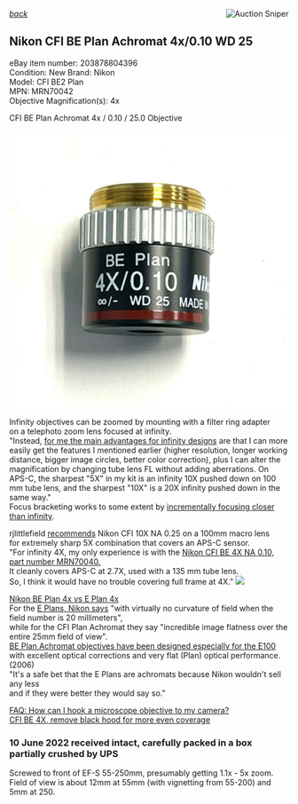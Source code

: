 *[back](../)*
<a href="https://www.gixen.com/index.php" name="9e092736783d0da1dfd8413d57d10faf
" target="_blank" >
<img align=right src="https://www.gixen.com/images/gixenlink.gif" border="0" alt="Auction Sniper" title="Auction Sniper">
</a>  

## Nikon CFI BE Plan Achromat 4x/0.10 WD 25
eBay item number: 203878804396  
Condition: New
Brand: Nikon  
Model:	CFI BE2 Plan  
MPN:  MRN70042  
Objective Magnification(s):  4x

CFI BE Plan Achromat 4x / 0.10 / 25.0 Objective

![](front.jpg)  

Infinity objectives can be zoomed by mounting with a filter ring adapter  
on a telephoto zoom lens focused at infinity.  
"Instead, [for me the main advantages for infinity designs](https://www.photomacrography.net/forum/viewtopic.php?p=277496#p277496) are that I can more easily get the features I mentioned earlier (higher resolution, longer working distance, bigger image circles, better color correction), plus I can alter the magnification by changing tube lens FL without adding aberrations. On APS-C, the sharpest "5X" in my kit is an infinity 10X pushed down on 100 mm tube lens, and the sharpest "10X" is a 20X infinity pushed down in the same way."  
Focus bracketing works to some extent by [incrementally focusing closer than infinity](https://www.photomacrography.net/forum/viewtopic.php?f=8&t=14569).  

rjlittlefield [recommends](https://www.photomacrography.net/forum/viewtopic.php?p=283115#p283115) Nikon CFI 10X NA 0.25 on a 100mm macro lens  
for extremely sharp 5X combination that covers an APS-C sensor.  
"For infinity 4X, my only experience is with the [Nikon CFI BE 4X NA 0.10, part number MRN70040.](https://www.photomacrography.net/forum/viewtopic.php?p=272258#p272258)  
 It cleanly covers APS-C at 2.7X, used with a 135 mm tube lens.  
 So, I think it would have no trouble covering full frame at 4X."
[![](http://janrik.net/MiscSubj/2012/LensTests20120129/NikonBEPlanAchromatOverview.jpg)](https://www.photomacrography.net/forum/viewtopic.php?p=101380#p101380)  


[Nikon BE Plan 4x vs E Plan 4x](https://www.photomacrography.net/forum/viewtopic.php?p=146776)  
 For the [E Plans, Nikon says](https://www.microscope.healthcare.nikon.com/products/optics/cfi-e-plan-achromat-series) "with virtually no curvature of field when the field number is 20 millimeters",  
while for the CFI Plan Achromat they say "incredible image flatness over the entire 25mm field of view".  
[BE Plan Achromat objectives have been designed especially for the E100](https://www.microscope.healthcare.nikon.com/about/news/nikon-introduces-the-eclipse-e100-infinity-corrected-educational-microscope)  
with excellent optical corrections and very flat (Plan) optical performance. (2006)  
"It's a safe bet that the E Plans are achromats because Nikon wouldn't sell any less  
 and if they were better they would say so."  

[FAQ: How can I hook a microscope objective to my camera?](https://www.photomacrography.net/forum/viewtopic.php?f=29&t=12147&p=138270&hilit=be+plan+4x#p138270)  
[CFI BE 4X, remove black hood for more even coverage](https://www.photomacrography.net/forum/viewtopic.php?f=8&t=18182)  

### 10 June 2022 received intact, carefully packed in a box partially crushed by UPS  

Screwed to front of EF-S 55-250mm, presumably getting 1.1x - 5x zoom.  
Field of view is about 12mm at 55mm (with vignetting from 55-200) and 5mm at 250.  
